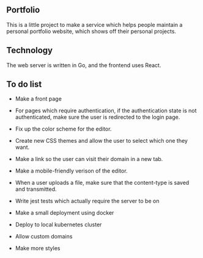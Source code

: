## Portfolio

This is a little project to make a service which helps people maintain
a personal portfolio website, which shows off their personal projects.

## Technology

The web server is written in Go, and the frontend uses React.

## To do list

  - Make a front page
  - For pages which require authentication, if the authentication state is
    not authenticated, make sure the user is redirected to the login page.
  - Fix up the color scheme for the editor.
  - Create new CSS themes and allow the user to select which one they want.
  - Make a link so the user can visit their domain in a new tab.
  - Make a mobile-friendly verison of the editor.
  - When a user uploads a file, make sure that the content-type is saved and transmitted.

  - Write jest tests which actually require the server to be on
  - Make a small deployment using docker
  - Deploy to local kubernetes cluster

  - Allow custom domains
  - Make more styles
